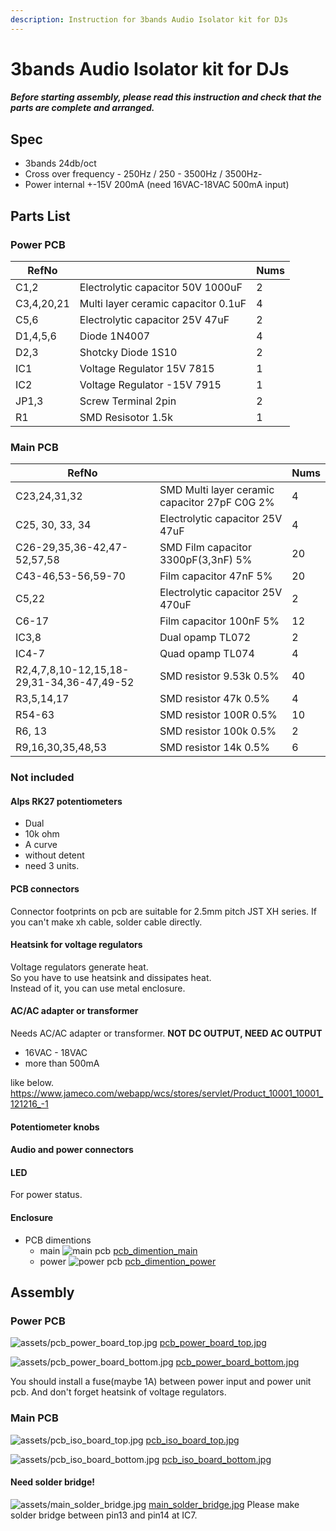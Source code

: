 ```yaml
---
description: Instruction for 3bands Audio Isolator kit for DJs
---
```


# 3bands Audio Isolator kit for DJs

##### Before starting assembly, please read this instruction and check that the parts are complete and arranged. 

## Spec

* 3bands 24db/oct
* Cross over frequency - 250Hz / 250 - 3500Hz / 3500Hz-
* Power internal +-15V 200mA (need 16VAC-18VAC 500mA input)

## Parts List

### Power PCB

| RefNo      |                                     | Nums |
|------------|-------------------------------------|------|
| C1,2       | Electrolytic capacitor 50V 1000uF   | 2    |
| C3,4,20,21 | Multi layer ceramic capacitor 0.1uF | 4    |
| C5,6       | Electrolytic capacitor 25V 47uF     | 2    |
| D1,4,5,6   | Diode 1N4007                        | 4    |
| D2,3       | Shotcky Diode 1S10                  | 2    |
| IC1        | Voltage Regulator 15V 7815          | 1    |
| IC2        | Voltage Regulator -15V 7915         | 1    |
| JP1,3      | Screw Terminal 2pin                 | 2    |
| R1         | SMD Resisotor 1.5k                  | 1    |

### Main PCB

| RefNo                                     |                                               | Nums |
|-------------------------------------------|-----------------------------------------------|------|
| C23,24,31,32                              | SMD Multi layer ceramic capacitor 27pF C0G 2% | 4    |
| C25, 30, 33, 34                           | Electrolytic capacitor 25V 47uF               | 4    |
| C26-29,35,36-42,47-52,57,58               | SMD Film capacitor 3300pF(3,3nF) 5%           | 20   |
| C43-46,53-56,59-70                        | Film capacitor 47nF 5%                        | 20   |
| C5,22                                     | Electrolytic capacitor 25V 470uF              | 2    |
| C6-17                                     | Film capacitor 100nF 5%                       | 12   |
| IC3,8                                     | Dual opamp TL072                              | 2    |
| IC4-7                                     | Quad opamp TL074                              | 4    |
| R2,4,7,8,10-12,15,18-29,31-34,36-47,49-52 | SMD resistor 9.53k 0.5%                       | 40   |
| R3,5,14,17                                | SMD resistor 47k 0.5%                         | 4    |
| R54-63                                    | SMD resistor 100R 0.5%                        | 10   |
| R6, 13                                    | SMD resistor 100k 0.5%                        | 2    |
| R9,16,30,35,48,53                         | SMD resistor 14k 0.5%                         | 6    |

### Not included

#### Alps RK27 potentiometers
- Dual
- 10k ohm
- A curve 
- without detent
- need 3 units.

#### PCB connectors
Connector footprints on pcb are suitable for 2.5mm pitch JST XH series.
If you can't make xh cable, solder cable directly.

#### Heatsink for voltage regulators
Voltage regulators generate heat.   
So you have to use heatsink and dissipates heat.   
Instead of it, you can use metal enclosure.

#### AC/AC adapter or transformer
Needs AC/AC adapter or transformer.
**NOT DC OUTPUT, NEED AC OUTPUT**

- 16VAC - 18VAC
- more than 500mA

like below.
https://www.jameco.com/webapp/wcs/stores/servlet/Product_10001_10001_121216_-1

#### Potentiometer knobs
#### Audio and power connectors
#### LED
For power status.

#### Enclosure
- PCB dimentions
    - main
    ![main pcb](assets/pcb_dimention_main.jpg)
    [pcb_dimention_main](assets/pcb_dimention_main.jpg)
    - power
    ![power pcb](assets/pcb_dimention_power.jpg)
    [pcb_dimention_power](assets/pcb_dimention_power.jpg)

## Assembly

### Power PCB
![assets/pcb_power_board_top.jpg](assets/pcb_power_board_top.jpg)
[pcb_power_board_top.jpg](assets/pcb_power_board_top.jpg)

![assets/pcb_power_board_bottom.jpg](assets/pcb_power_board_bottom.jpg)
[pcb_power_board_bottom.jpg](assets/pcb_power_board_bottom.jpg)

You should install a fuse(maybe 1A) between power input and power unit pcb.
And don't forget heatsink of voltage regulators.

### Main PCB
![assets/pcb_iso_board_top.jpg](assets/pcb_iso_board_top.jpg)
[pcb_iso_board_top.jpg](assets/pcb_iso_board_top.jpg)

![assets/pcb_iso_board_bottom.jpg](assets/pcb_iso_board_bottom.jpg)
[pcb_iso_board_bottom.jpg](assets/pcb_iso_board_bottom.jpg)

#### Need solder bridge!
![assets/main_solder_bridge.jpg](assets/main_solder_bridge.jpg)
[main_solder_bridge.jpg](assets/main_solder_bridge.jpg)
Please make solder bridge between pin13 and pin14 at IC7.
